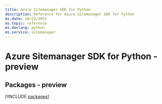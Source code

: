 ```yaml
---
title: Azure Sitemanager SDK for Python
description: Reference for Azure Sitemanager SDK for Python
ms.date: 10/23/2025
ms.topic: reference
ms.devlang: python
ms.service: sitemanager
---
```

# Azure Sitemanager SDK for Python - preview
## Packages - preview
[!INCLUDE [packages](sitemanager-index.md)]
